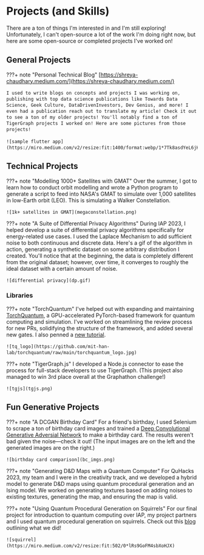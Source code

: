 # Projects (and Skills)

There are a ton of things I'm interested in and I'm still exploring! Unfortunately, I can't open-source a lot of the work I'm doing right now, but here are some open-source or completed projects I've worked on!

## General Projects

???+ note "Personal Technical Blog"
    [https://shreya-chaudhary.medium.com/](https://shreya-chaudhary.medium.com/)
    
    I used to write blogs on concepts and projects I was working on, publishing with top data science publications like Towards Data Science, Geek Culture, DataDrivenInvestors, Dev Genius, and more! I even had a publication reach out to translate my article! Check it out to see a ton of my older projects! You'll notably find a ton of TigerGraph projects I worked on! Here are some pictures from those projects!

    ![sample flutter app](https://miro.medium.com/v2/resize:fit:1400/format:webp/1*7Tk8asdYeL6jHp7b8m8cPQ.png)

## Technical Projects

???+ note "Modelling 1000+ Satellites with GMAT"
    Over the summer, I got to learn how to conduct orbit modelling and wrote a Python program to generate a script to feed into NASA's GMAT to simulate over 1,000 satellites in low-Earth orbit (LEO). This is simulating a Walker Constellation.
    
    ![1k+ satellites in GMAT](megaconstellation.png)


???+ note "A Suite of Differential Privacy Algorithms"
    During IAP 2023, I helped develop a suite of differential privacy algorithms specifically for energy-related use cases. I used the Laplace Mechanism to add sufficient noise to both continuous and discrete data. Here's a gif of the algorithm in action, generating a synthetic dataset on some arbitrary distribution I created. You'll notice that at the beginning, the data is completely different from the original dataset; however, over time, it converges to roughly the ideal dataset with a certain amount of noise.

    ![differential privacy](dp.gif)

### Libraries

???+ note "TorchQuantum"
    I've helped out with expanding and maintaining [TorchQuantum](https://github.com/mit-han-lab/torchquantum), a GPU-accelerated PyTorch-based framework for quantum computing and simulation. I've worked on streamlining the review process for new PRs, solidifying the structure of the framework, and added several new gates. I also penned a [new tutorial](https://github.com/mit-han-lab/torchquantum/tree/main/examples/qubit_rotation).

    ![tq_logo](https://github.com/mit-han-lab/torchquantum/raw/main/torchquantum_logo.jpg)

???+ note "TigerGraph.js"
    I developed a Node.js connector to ease the process for full-stack developers to use TigerGraph. (This project also managed to win 3rd place overall at the Graphathon challenge!) 

    ![tgjs](tgjs.png)

## Fun Generative Projects

???+ note "A DCGAN Birthday Card"
    For a friend's birthday, I used Selenium to scrape a ton of birthday card images and trained a [Deep Convolutional Generative Adversial Network](https://www.tensorflow.org/tutorials/generative/dcgan) to make a birthday card. The results weren't bad given the noise—check it out! (The input images are on the left and the generated images are on the right.)

    ![birthday card comparison](bc_imgs.png)
 
???+ note "Generating D&D Maps with a Quantum Computer"
    For QuHacks 2023, my team and I were in the creativity track, and we developed a hybrid model to generate D&D maps using quantum procedural generation and an Ising model. We worked on generating textures based on adding noises to existing textures, generating the map, and ensuring the map is valid.
   
???+ note "Using Quantum Procedural Generation on Squirrels"
    For our final project for introduction to quantum computing over IAP, my project partners and I used quantum procedural generation on squirrels. Check out this [blog](https://medium.com/mit-6-s089-intro-to-quantum-computing/quantum-image-manipulation-2c8e7ea6a64e) outlining what we did!

    ![squirrel](https://miro.medium.com/v2/resize:fit:502/0*lRs9GoFM4sbXoHJX)

